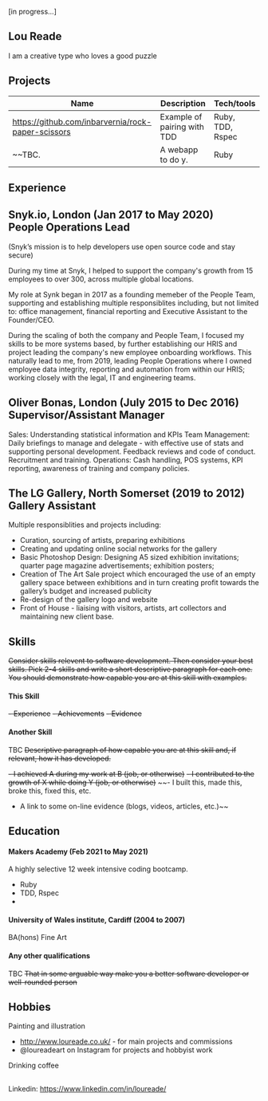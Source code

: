 [in progress...]

## Lou Reade

I am a creative type who loves a good puzzle

## Projects

| Name                         | Description       | Tech/tools        |
| ---------------------------- | ----------------- | ----------------- |
| https://github.com/inbarvernia/rock-paper-scissors | Example of pairing with TDD | Ruby, TDD, Rspec |~~
| ~~TBC.                         | A webapp to do y. | Ruby              |~~

## Experience

**Snyk.io, London** (Jan 2017 to May 2020)  
**People Operations Lead**
-
(Snyk’s mission is to help developers use open source code and stay secure)

During my time at Snyk, I helped to support the company's growth from 15 employees to over 300, across multiple global locations.

My role at Synk began in 2017 as a founding memeber of the People Team, supporting and establishing multiple responsiblites including, but not limited to: office management, financial reporting and Executive Assistant to the Founder/CEO.

During the scaling of both the company and People Team, I focused my skills to be more systems based, by further establishing our HRIS and project leading the company's new employee onboarding workflows. This naturally lead to me, from 2019, leading People Operations where I owned employee data integrity, reporting and automation from within our HRIS; working closely with the legal, IT and engineering teams.
  
  
  
**Oliver Bonas, London** (July 2015 to Dec 2016)  
**Supervisor/Assistant Manager**
-
Sales: Understanding statistical information and KPIs
Team Management: Daily briefings to manage and delegate - with effective use of stats and supporting personal development. Feedback reviews and code of conduct. Recruitment and training.
Operations: Cash handling, POS systems, KPI reporting, awareness of training and company policies.


**The LG Gallery, North Somerset** (2019 to 2012)  
**Gallery Assistant**
-
Multiple responsiblities and projects including: 
- Curation, sourcing of artists, preparing exhibitions
- Creating and updating online social networks for the gallery
- Basic Photoshop Design: Designing A5 sized exhibition invitations; quarter page magazine advertisements; exhibition posters;
- Creation of The Art Sale project which encouraged the use of an empty gallery space between exhibitions and in turn creating profit towards the gallery’s budget and increased publicity
- Re-design of the gallery logo and website
- Front of House - liaising with visitors, artists, art collectors and maintaining new client base.


## Skills

~~Consider skills relevent to software development. Then consider your best skills. Pick 2-4 skills and write a short descriptive paragraph for each one. You should demonstrate how capable you are at this skill with examples.~~

#### This Skill

~~- Experience~~
~~- Achievements~~
~~- Evidence~~

#### Another Skill
TBC
~~Descriptive paragraph of how capable you are at this skill and, if relevant, how it has developed.~~

~~- I achieved A during my work at B (job, or otherwise)~~
~~- I contributed to the growth of X while doing Y (job, or otherwise)~~
~~- I built this, made this, broke this, fixed this, etc.
- A link to some on-line evidence (blogs, videos, articles, etc.)~~

## Education

#### Makers Academy (Feb 2021 to May 2021)
A highly selective 12 week intensive coding bootcamp.

- Ruby
- TDD, Rspec
- 

#### University of Wales institute, Cardiff (2004 to 2007)

BA(hons) Fine Art

#### Any other qualifications
TBC
~~That in some arguable way make you a better software developer or well-rounded person~~

## Hobbies

Painting and illustration  
- http://www.loureade.co.uk/ - for main projects and commissions
- @loureadeart on Instagram for projects and hobbyist work  
  
Drinking coffee  

##
Linkedin: https://www.linkedin.com/in/loureade/
